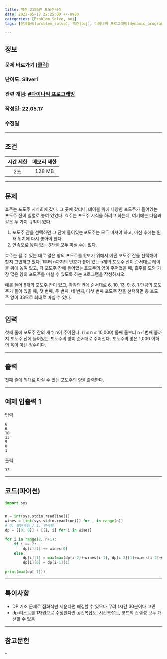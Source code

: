 ```yaml
---
title: 백준 2156번 포도주시식
date: 2022-05-17 22:25:00 +/-0900
categories: [Problem_Solve, boj]
tags: [문제풀이(problem_solve), 백준(boj), 다이나믹 프로그래밍(dynamic_programming)]

---
```

## 정보
### 문제 바로가기 [[클릭](https://www.acmicpc.net/problem/2156)]
### 난이도: Silver1
### 관련 개념: [#다이나믹 프로그래밍](https://www.acmicpc.net/problemset?sort=ac_desc&algo=33) 
### 작성일: 22.05.17
### 수정일

---
## 조건

시간 제한|메모리 제한
:---:|:---:
2초|128 MB

---
## 문제
효주는 포도주 시식회에 갔다. 그 곳에 갔더니, 테이블 위에 다양한 포도주가 들어있는 포도주 잔이 일렬로 놓여 있었다. 효주는 포도주 시식을 하려고 하는데, 여기에는 다음과 같은 두 가지 규칙이 있다.

1. 포도주 잔을 선택하면 그 잔에 들어있는 포도주는 모두 마셔야 하고, 마신 후에는 원래 위치에 다시 놓아야 한다.
2. 연속으로 놓여 있는 3잔을 모두 마실 수는 없다.

효주는 될 수 있는 대로 많은 양의 포도주를 맛보기 위해서 어떤 포도주 잔을 선택해야 할지 고민하고 있다. 1부터 n까지의 번호가 붙어 있는 n개의 포도주 잔이 순서대로 테이블 위에 놓여 있고, 각 포도주 잔에 들어있는 포도주의 양이 주어졌을 때, 효주를 도와 가장 많은 양의 포도주를 마실 수 있도록 하는 프로그램을 작성하시오. 

예를 들어 6개의 포도주 잔이 있고, 각각의 잔에 순서대로 6, 10, 13, 9, 8, 1 만큼의 포도주가 들어 있을 때, 첫 번째, 두 번째, 네 번째, 다섯 번째 포도주 잔을 선택하면 총 포도주 양이 33으로 최대로 마실 수 있다.

---
## 입력
첫째 줄에 포도주 잔의 개수 n이 주어진다. (1 ≤ n ≤ 10,000) 둘째 줄부터 n+1번째 줄까지 포도주 잔에 들어있는 포도주의 양이 순서대로 주어진다. 포도주의 양은 1,000 이하의 음이 아닌 정수이다.

---
## 출력
첫째 줄에 최대로 마실 수 있는 포도주의 양을 출력한다.

---
## 예제 입출력 1
입력
```
6
6
10
13
9
8
1
```

출력
```
33
```

---
## 코드(파이썬)
```python
import sys


n = int(sys.stdin.readline())
wines = [int(sys.stdin.readline()) for _ in range(n)]
# 0: 불연속됨 / 1: 연속됨
dp = [[0, 0]] + [[i, i] for i in wines]

for i in range(2, n+1):
    if i == 2:
        dp[i][1] += wines[0]
    else:
        dp[i][1] = max(max(dp[i-2])+wines[i-1], dp[i-3][1]+wines[i-2]+wines[i-1], max(dp[i-1]))
        dp[i][0] = dp[i-1][1]
    
print(max(dp[-1]))

```

---
## 특이사항
- DP 기초 문제로 점화식만 세운다면 해결할 수 있으나 무려 1시간 30분이나 고민
- dp 리스트를 1차원으로 수정한다면 공간복잡도, 시간복잡도, 코드의 간결성 모두 개선할 수 있음

---
## 참고문헌
\-
